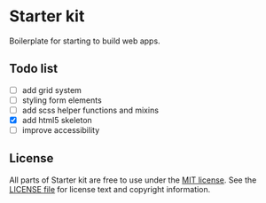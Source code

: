 # Starter kit
Boilerplate for starting to build web apps.

## Todo list

- [ ] add grid system
- [ ] styling form elements
- [ ] add scss helper functions and mixins
- [x] add html5 skeleton
- [ ] improve accessibility

## License
All parts of Starter kit are free to use under the [MIT license](http://opensource.org/licenses/MIT).
See the [LICENSE file][] for license text and copyright information.

[LICENSE file]: https://github.com/StarZ3r0/starter-kit/blob/master/LICENSE
